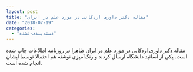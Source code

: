```yaml
---
layout: post
title: "مقاله دکتر داوری اردکانی در مورد علم در ایران"
date: "2018-07-19"
categories: 
  - "دسته‌بندی-نشده"
---
```


[مقاله دکتر داوری اردکانی در مورد علم در ایران](http://old.foroughmand.ir/wp-content/uploads/2018/07/Dr-Reza-Davari-Ardakanis-Paper-printed-in-ettelaat-newspaper-on-Monday-July-15-2018-in-page-6-highlighted.pdf) ظاهرا در روزنامه اطلاعات چاپ شده است. یکی از اساتید دانشگاه ارسال کردند و رنگ‌آمیزی نوشته هم احتمالا توسط ایشان انجام شده است.

